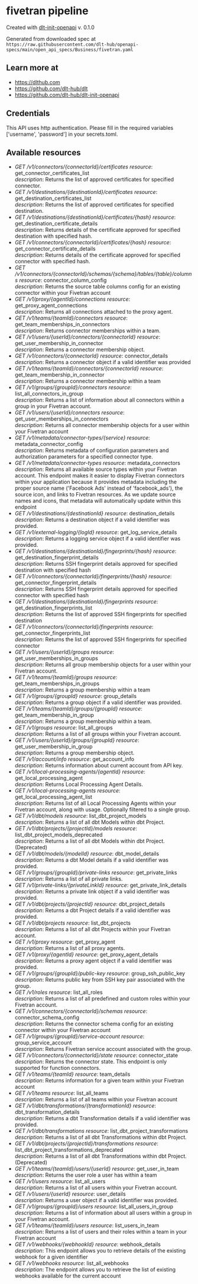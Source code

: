 # fivetran pipeline

Created with [dlt-init-openapi](https://github.com/dlt-hub/dlt-init-openapi) v. 0.1.0

Generated from downloaded spec at `https://raw.githubusercontent.com/dlt-hub/openapi-specs/main/open_api_specs/Business/fivetran.yaml`
## Learn more at

* https://dlthub.com
* https://github.com/dlt-hub/dlt
* https://github.com/dlt-hub/dlt-init-openapi

## Credentials
This API uses http authentication. Please fill in the required variables ['username', 'password'] in your 
secrets.toml.

## Available resources
* _GET /v1/connectors/{connectorId}/certificates_ 
  *resource*: get_connector_certificates_list  
  *description*: Returns the list of approved certificates for specified connector.
* _GET /v1/destinations/{destinationId}/certificates_ 
  *resource*: get_destination_certificates_list  
  *description*: Returns the list of approved certificates for specified destination.
* _GET /v1/destinations/{destinationId}/certificates/{hash}_ 
  *resource*: get_destination_certificate_details  
  *description*: Returns details of the certificate approved for specified destination with specified hash.
* _GET /v1/connectors/{connectorId}/certificates/{hash}_ 
  *resource*: get_connector_certificate_details  
  *description*: Returns details of the certificate approved for specified connector with specified hash.
* _GET /v1/connectors/{connectorId}/schemas/{schema}/tables/{table}/columns_ 
  *resource*: connector_column_config  
  *description*: Returns the source table columns config for an existing connector within your Fivetran account
* _GET /v1/proxy/{agentId}/connections_ 
  *resource*: get_proxy_agent_connections  
  *description*: Returns all connections attached to the proxy agent.
* _GET /v1/teams/{teamId}/connectors_ 
  *resource*: get_team_memberships_in_connectors  
  *description*: Returns connector memberships within a team.
* _GET /v1/users/{userId}/connectors/{connectorId}_ 
  *resource*: get_user_membership_in_connector  
  *description*: Returns a connector membership object.
* _GET /v1/connectors/{connectorId}_ 
  *resource*: connector_details  
  *description*: Returns a connector object if a valid identifier was provided
* _GET /v1/teams/{teamId}/connectors/{connectorId}_ 
  *resource*: get_team_membership_in_connector  
  *description*: Returns a connector membership within a team
* _GET /v1/groups/{groupId}/connectors_ 
  *resource*: list_all_connectors_in_group  
  *description*: Returns a list of information about all connectors within a group in your Fivetran account.
* _GET /v1/users/{userId}/connectors_ 
  *resource*: get_user_memberships_in_connectors  
  *description*: Returns all connector membership objects for a user within your Fivetran account
* _GET /v1/metadata/connector-types/{service}_ 
  *resource*: metadata_connector_config  
  *description*: Returns metadata of configuration parameters and authorization parameters for a specified connector type.
* _GET /v1/metadata/connector-types_ 
  *resource*: metadata_connectors  
  *description*: Returns all available source types within your Fivetran account. This endpoint makes it easier to display Fivetran connectors within your application because it provides metadata including the proper source name ('Facebook Ads' instead of 'facebook_ads'), the source icon, and links to Fivetran resources. As we update source names and icons, that metadata will automatically update within this endpoint
* _GET /v1/destinations/{destinationId}_ 
  *resource*: destination_details  
  *description*: Returns a destination object if a valid identifier was provided.
* _GET /v1/external-logging/{logId}_ 
  *resource*: get_log_service_details  
  *description*: Returns a logging service object if a valid identifier was provided.
* _GET /v1/destinations/{destinationId}/fingerprints/{hash}_ 
  *resource*: get_destination_fingerprint_details  
  *description*: Returns SSH fingerprint details approved for specified destination with specified hash
* _GET /v1/connectors/{connectorId}/fingerprints/{hash}_ 
  *resource*: get_connector_fingerprint_details  
  *description*: Returns SSH fingerprint details approved for specified connector with specified hash
* _GET /v1/destinations/{destinationId}/fingerprints_ 
  *resource*: get_destination_fingerprints_list  
  *description*: Returns the list of approved SSH fingerprints for specified destination
* _GET /v1/connectors/{connectorId}/fingerprints_ 
  *resource*: get_connector_fingerprints_list  
  *description*: Returns the list of approved SSH fingerprints for specified connector
* _GET /v1/users/{userId}/groups_ 
  *resource*: get_user_memberships_in_groups  
  *description*: Returns all group membership objects for a user within your Fivetran account.
* _GET /v1/teams/{teamId}/groups_ 
  *resource*: get_team_memberships_in_groups  
  *description*: Returns a group membership within a team
* _GET /v1/groups/{groupId}_ 
  *resource*: group_details  
  *description*: Returns a group object if a valid identifier was provided.
* _GET /v1/teams/{teamId}/groups/{groupId}_ 
  *resource*: get_team_membership_in_group  
  *description*: Returns a group membership within a team.
* _GET /v1/groups_ 
  *resource*: list_all_groups  
  *description*: Returns a list of all groups within your Fivetran account.
* _GET /v1/users/{userId}/groups/{groupId}_ 
  *resource*: get_user_membership_in_group  
  *description*: Returns a group membership object.
* _GET /v1/account/info_ 
  *resource*: get_account_info  
  *description*: Returns information about current account from API key.
* _GET /v1/local-processing-agents/{agentId}_ 
  *resource*: get_local_processing_agent  
  *description*: Returns Local Processing Agent Details.
* _GET /v1/local-processing-agents_ 
  *resource*: get_local_processing_agent_list  
  *description*: Returns list of all Local Processing Agents within your Fivetran account, along with usage. Optionally filtered to a single group.
* _GET /v1/dbt/models_ 
  *resource*: list_dbt_project_models  
  *description*: Returns a list of all dbt Models within dbt Project.
* _GET /v1/dbt/projects/{projectId}/models_ 
  *resource*: list_dbt_project_models_deprecated  
  *description*: Returns a list of all dbt Models within dbt Project. (Deprecated)
* _GET /v1/dbt/models/{modelId}_ 
  *resource*: dbt_model_details  
  *description*: Returns a dbt Model details if a valid identifier was provided.
* _GET /v1/groups/{groupId}/private-links_ 
  *resource*: get_private_links  
  *description*: Returns a list of all private links.
* _GET /v1/private-links/{privateLinkId}_ 
  *resource*: get_private_link_details  
  *description*: Returns a private link object if a valid identifier was provided.
* _GET /v1/dbt/projects/{projectId}_ 
  *resource*: dbt_project_details  
  *description*: Returns a dbt Project details if a valid identifier was provided.
* _GET /v1/dbt/projects_ 
  *resource*: list_dbt_projects  
  *description*: Returns a list of all dbt Projects within your Fivetran account.
* _GET /v1/proxy_ 
  *resource*: get_proxy_agent  
  *description*: Returns a list of all proxy agents.
* _GET /v1/proxy/{agentId}_ 
  *resource*: get_proxy_agent_details  
  *description*: Returns a proxy agent object if a valid identifier was provided.
* _GET /v1/groups/{groupId}/public-key_ 
  *resource*: group_ssh_public_key  
  *description*: Returns public key from SSH key pair associated with the group.
* _GET /v1/roles_ 
  *resource*: list_all_roles  
  *description*: Returns a list of all predefined and custom roles within your Fivetran account.
* _GET /v1/connectors/{connectorId}/schemas_ 
  *resource*: connector_schema_config  
  *description*: Returns the connector schema config for an existing connector within your Fivetran account
* _GET /v1/groups/{groupId}/service-account_ 
  *resource*: group_service_account  
  *description*: Returns Fivetran service account associated with the group.
* _GET /v1/connectors/{connectorId}/state_ 
  *resource*: connector_state  
  *description*: Returns the connector state. This endpoint is only supported for function connectors.
* _GET /v1/teams/{teamId}_ 
  *resource*: team_details  
  *description*: Returns information for a given team within your Fivetran account
* _GET /v1/teams_ 
  *resource*: list_all_teams  
  *description*: Returns a list of all teams within your Fivetran account
* _GET /v1/dbt/transformations/{transformationId}_ 
  *resource*: dbt_transformation_details  
  *description*: Returns a dbt Transformation details if a valid identifier was provided.
* _GET /v1/dbt/transformations_ 
  *resource*: list_dbt_project_transformations  
  *description*: Returns a list of all dbt Transformations within dbt Project.
* _GET /v1/dbt/projects/{projectId}/transformations_ 
  *resource*: list_dbt_project_transformations_deprecated  
  *description*: Returns a list of all dbt Transformations within dbt Project. (Deprecated)
* _GET /v1/teams/{teamId}/users/{userId}_ 
  *resource*: get_user_in_team  
  *description*: Returns the user role a user has within a team
* _GET /v1/users_ 
  *resource*: list_all_users  
  *description*: Returns a list of all users within your Fivetran account.
* _GET /v1/users/{userId}_ 
  *resource*: user_details  
  *description*: Returns a user object if a valid identifier was provided.
* _GET /v1/groups/{groupId}/users_ 
  *resource*: list_all_users_in_group  
  *description*: Returns a list of information about all users within a group in your Fivetran account.
* _GET /v1/teams/{teamId}/users_ 
  *resource*: list_users_in_team  
  *description*: Returns a list of users and their roles within a team in your Fivetran account
* _GET /v1/webhooks/{webhookId}_ 
  *resource*: webhook_details  
  *description*: This endpoint allows you to retrieve details of the existing webhook for a given identifier
* _GET /v1/webhooks_ 
  *resource*: list_all_webhooks  
  *description*: The endpoint allows you to retrieve the list of existing webhooks available for the current account
